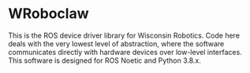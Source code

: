 # WRoboclaw

This is the ROS device driver library for Wisconsin Robotics.
Code here deals with the very lowest level of abstraction, where the software communicates directly with hardware devices over low-level interfaces.
This software is designed for ROS Noetic and Python 3.8.x.
